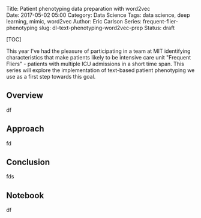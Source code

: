 Title: Patient phenotyping data preparation with word2vec  
Date: 2017-05-02 05:00
Category: Data Science
Tags: data science, deep learning, mimic, word2vec
Author: Eric Carlson
Series: frequent-flier-phenotyping
slug: dl-text-phenotyping-word2vec-prep
Status: draft

[TOC]

This year I've had the pleasure of participating in a team at MIT identifying
characteristics that make patients likely to be intensive care unit "Frequent Fliers" - patients
with multiple ICU admissions in a short time span.  This series will explore the implementation
of text-based patient phenotyping we use as a first step towards this goal. 


## Overview

df

## Approach

fd       

## Conclusion

fds

## Notebook

df